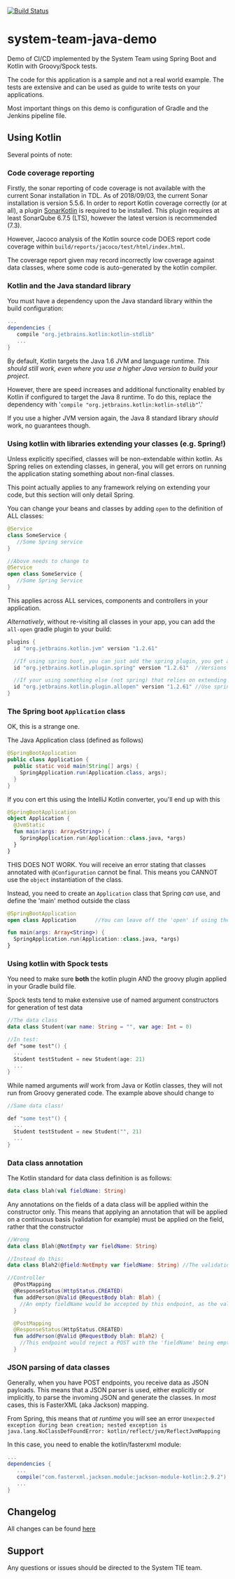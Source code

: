 [![Build Status](https://system-dev-jenkins.product.mttnow.com/buildStatus/icon?job=system-team-java-demo/master)](https://system-dev-jenkins.product.mttnow.com/job/system-team-java-demo/job/master/)

# system-team-java-demo

Demo of CI/CD implemented by the System Team using Spring Boot and Kotlin with Groovy/Spock tests.

The code for this application is a sample and not a real world example.
The tests are extensive and can be used as guide to write tests on your applications.

Most important things on this demo is configuration of Gradle and the Jenkins pipeline file.

## Using Kotlin
Several points of note:

### Code coverage reporting
Firstly, the sonar reporting of code coverage is not available with the current Sonar installation in TDL. As of 2018/09/03, the current Sonar installation is version 5.5.6. In order to report Kotlin coverage correctly (or at all), a plugin [SonarKotlin]() is required to be installed. This plugin requires at least SonarQube 6.7.5 (LTS), however the latest version is recommended (7.3).

However, Jacoco analysis of the Kotlin source code DOES report code coverage within `build/reports/jacoco/test/html/index.html`.

The coverage report given may record incorrectly low coverage against data classes, where some code is auto-generated by the kotlin compiler.

### Kotlin and the Java standard library
You must have a dependency upon the Java standard library within the build configuration:
```gradle
...
dependencies {
   compile "org.jetbrains.kotlin:kotlin-stdlib"
   ...
}
```

By default, Kotlin targets the Java 1.6 JVM and language runtime. _This should still work, even where you use a higher Java version to build your project_.

However, there are speed increases and additional functionality enabled by Kotlin if configured to target the Java 8 runtime. To do this, replace the dependency with '`compile "org.jetbrains.kotlin:kotlin-stdlib"`'.'

If you use a higher JVM version again, the Java 8 standard library _should_ work, no guarantees though.

### Using kotlin with libraries extending your classes (e.g. Spring!)
Unless explicitly specified, classes will be non-extendable within kotlin. As Spring relies on extending classes, in general, you will get errors on running the application stating something about non-final classes.

This point actually applies to any framework relying on extending your code, but this section will only detail Spring.

You can change your beans and classes by adding `open` to the definition of ALL classes:

```kotlin
@Service
class SomeService {
   //Some Spring service
}

//Above needs to change to
@Service
open class SomeService {
   //Some Spring Service
}
```

This applies across ALL services, components and controllers in your application.

_Alternatively_, without re-visiting all classes in your app, you can add the `all-open` gradle plugin to your build:

```gradle
plugins {
  id "org.jetbrains.kotlin.jvm" version "1.2.61"

  //If using spring boot, you can just add the spring plugin, you get all-open by default then
  id "org.jetbrains.kotlin.plugin.spring" version "1.2.61"  //Versions must be the same

  //If your using something else (not spring) that relies on extending your classes, use all-open explicitly
  id "org.jetbrains.kotlin.plugin.allopen" version "1.2.61" //Use spring OR this, not both!
}
```

### The Spring boot `Application` class
OK, this is a strange one.

The Java Application class (defined as follows)
```Java
@SpringBootApplication
public class Application {
  public static void main(String[] args) {
    SpringApplication.run(Application.class, args);
  }
}
```

If you con ert this using the IntelliJ Kotlin converter, you'll end up with this
```kotlin
@SpringBootApplication
object Application {
  @JvmStatic
  fun main(args: Array<String>) {
    SpringApplication.run(Application::class.java, *args)
  }
}
```

THIS DOES NOT WORK. You will receive an error stating that classes annotated with `@Configuration` cannot be final. This means you CANNOT use the `object` instantiation of the class.

Instead, you need to create an `Application` class that Spring _can_ use, and define the 'main' method outside the class

```kotlin
@SpringBootApplication
open class Application      //You can leave off the 'open' if using the all-open or spring plugins!

fun main(args: Array<String>) {
  SpringApplication.run(Application::class.java, *args)
}
```

### Using kotlin with Spock tests
You need to make sure **both** the kotlin plugin AND the groovy plugin applied in your Gradle build file.

Spock tests tend to make extensive use of named argument constructors for generation of test data
```kotlin
//The data class
data class Student(var name: String = "", var age: Int = 0)

//In test:
def "some test"() {
  ...
  Student testStudent = new Student(age: 21)
  ...
}
```

While named arguments _will_ work from Java or Kotlin classes, they will not run from Groovy generated code. The example above should change to
```kotlin
//Same data class!

def "some test"() {
  ...
  Student testStudent = new Student("", 21)
  ...
}
```

### Data class annotation
The Kotlin standard for data class definition is as follows:
```kotlin
data class blah(val fieldName: String)
```

Any annotations on the fields of a data class will be applied within the constructor only. This means that applying an annotation that will be applied on a continuous basis (validation for example) must be applied on the field, rather that the constructor

```kotlin
//Wrong
data class Blah(@NotEmpty var fieldName: String)

//Instead do this:
data class Blah2(@field:NotEmpty var fieldName: String) //The validation will be applied wherever the validator is called now

//Controller
  @PostMapping
  @ResponseStatus(HttpStatus.CREATED)
  fun addPerson(@Valid @RequestBody blah: Blah) {
    //An empty fieldName would be accepted by this endpoint, as the validation occurs after instantiation of the object
  }

  @PostMapping
  @ResponseStatus(HttpStatus.CREATED)
  fun addPerson(@Valid @RequestBody blah: Blah2) {
    //This endpoint would reject a POST with the 'fieldName' being empty as validaton applies on the field for Blah2
  }

```

### JSON parsing of data classes
Generally, when you have POST endpoints, you receive data as JSON payloads. This means that a JSON parser is used, either explicitly or implicitly, to parse the invoming JSON and generate the classes. In _most_ cases, this is FasterXML (aka Jackson) mapping.

From Spring, this means that _at runtime_ you will see an error `Unexpected exception during bean creation; nested exception is java.lang.NoClassDefFoundError: kotlin/reflect/jvm/ReflectJvmMapping`

In this case, you need to enable the kotlin/fasterxml module:
```gradle
...
dependencies {
   ...
   compile("com.fasterxml.jackson.module:jackson-module-kotlin:2.9.2")
   ...
}
```

## Changelog

All changes can be found [here](/CHANGELOG.md)

## Support

Any questions or issues should be directed to the System TIE team.
